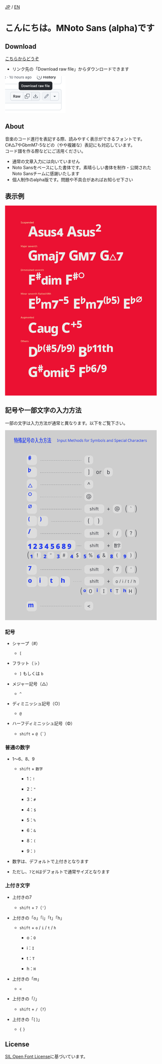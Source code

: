 [JP](README.md) / [EN](README-EN.md)

# こんにちは。MNoto Sans (alpha)です

## Download

[こちらからどうぞ](font/MNotoSans-alpha-ExtraBold.ttf)
* リンク先の「Download raw file」からダウンロードできます
  
<kbd><img width="200" alt="Image" src=./img/dl.png /></kbd>

## About

音楽のコード進行を表記する際、読みやすく表示ができるフォントです。  
C#△7やGbmM7-5などの（やや複雑な）表記にも対応しています。  
コード譜を作る際などにご活用ください。

* 通常の文章入力には向いていません
* Noto Sansをベースにした書体です。素晴らしい書体を制作・公開されたNoto Sansチームに感謝いたします
* 個人制作のalpha版です。問題や不具合があればお知らせ下さい

## 表示例
<img width="500" alt="Image" src=./img/MNSa_3.png />

## 記号や一部文字の入力方法

一部の文字は入力方法が通常と異なります。以下をご覧下さい。

<img width="500" alt="Image" src=./img/MNSa_image_2.png />

### 記号
* シャープ（#）
  - `[`

* フラット（♭）
  - `]` もしくは `b`
* メジャー記号（△）
  - `^`
* ディミニッシュ記号（○）
  - `@`
* ハーフディミニッシュ記号（Φ）
  - `shift` + `@`（`` ` ``）

### 普通の数字
* 1〜6、8、9
  - `shift` + `数字`
    - 1：`!`
      
    - 2：`"`
    - 3：`#`
    - 4：`$`
    - 5：`%`
    - 6：`&`
    - 8：`(`
    - 9：`)`

* 数字は、デフォルトで上付きとなります
* ただし、`7`と`0`はデフォルトで通常サイズとなります

### 上付き文字
* 上付きの7
  - `shift` + `7`（`'`）

* 上付きの「o」「i」「t」「h」
  - `shift` + `o` / `i` / `t` / `h`
    - o：`O`
      
    - i：`I`
    - t：`T`
    - h：`H`
* 上付きの「m」
  - `<`
* 上付きの「/」
  - `shift` + `/`（`?`）
* 上付きの「( )」
  - `{` `}`

## License

[SIL Open Font License](https://scripts.sil.org/cms/scripts/page.php?site_id=nrsi&id=OFL)に基づいています。
